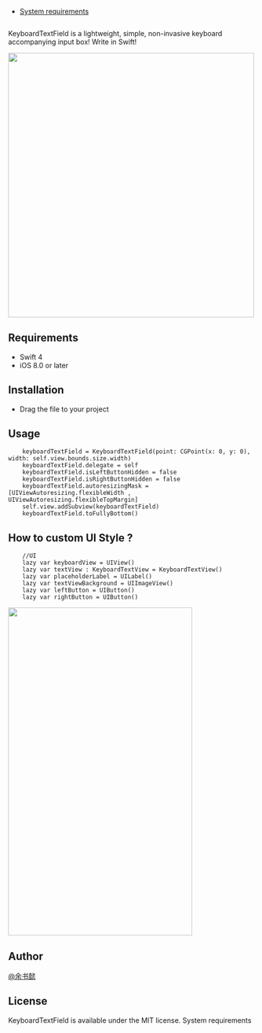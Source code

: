 * [System requirements](#system-requirements)

<p align="center">
<img src="https://github.com/yushuyi/KeyboardTextField/blob/master/logo.png" alt="" />
</p>

KeyboardTextField is a lightweight, simple, non-invasive keyboard accompanying input box! Write in Swift! 

<img src="https://github.com/yushuyi/KeyboardTextField/blob/master/SYKeyboard.gif" width="501" height="538" />

## Requirements

- Swift 4
- iOS 8.0 or later 


## Installation
- Drag the file to your project

## Usage
        keyboardTextField = KeyboardTextField(point: CGPoint(x: 0, y: 0), width: self.view.bounds.size.width)
        keyboardTextField.delegate = self
        keyboardTextField.isLeftButtonHidden = false
        keyboardTextField.isRightButtonHidden = false
        keyboardTextField.autoresizingMask = [UIViewAutoresizing.flexibleWidth , UIViewAutoresizing.flexibleTopMargin]
        self.view.addSubview(keyboardTextField)
        keyboardTextField.toFullyBottom()
## How to custom UI Style ?
        //UI
        lazy var keyboardView = UIView()
        lazy var textView : KeyboardTextView = KeyboardTextView()
        lazy var placeholderLabel = UILabel()
        lazy var textViewBackground = UIImageView()
        lazy var leftButton = UIButton()
        lazy var rightButton = UIButton()

 <img src="https://github.com/yushuyi/KeyboardTextField/blob/master/style.png" width="375" height="667" />
       
## Author

[@余书懿](http://weibo.com/ysy441088327)

## License

KeyboardTextField is available under the MIT license.
System requirements
